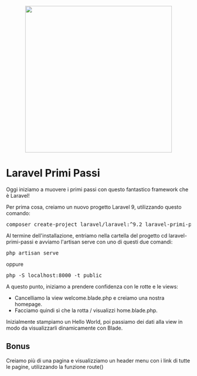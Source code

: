 <p align="center"><a href="https://laravel.com" target="_blank"><img src="https://raw.githubusercontent.com/laravel/art/master/logo-lockup/5%20SVG/2%20CMYK/1%20Full%20Color/laravel-logolockup-cmyk-red.svg" width="400"></a></p>

# Laravel Primi Passi

<p>Oggi iniziamo a muovere i primi passi con questo fantastico framework che è Laravel!</p>
<p>Per prima cosa, creiamo un nuovo progetto Laravel 9, utilizzando questo comando:</p>
 <pre>composer create-project laravel/laravel:^9.2 laravel-primi-passi</pre>
<p>Al termine dell'installazione, entriamo nella cartella del progetto cd laravel-primi-passi e avviamo l'artisan serve con uno di questi due comandi:</p>
<pre>php artisan serve</pre><span>oppure</span><pre>php -S localhost:8000 -t public</pre>
<p>A questo punto, iniziamo a prendere confidenza con le rotte e le views:</p>

- Cancelliamo la view welcome.blade.php e creiamo una nostra homepage.
- Facciamo quindi sì che la rotta / visualizzi home.blade.php.

<p>Inizialmente stampiamo un Hello World, poi passiamo dei dati alla view in modo da visualizzarli dinamicamente con Blade.</p>

## Bonus
Creiamo più di una pagina e visualizziamo un header menu con i link di tutte le pagine, utilizzando la funzione route()